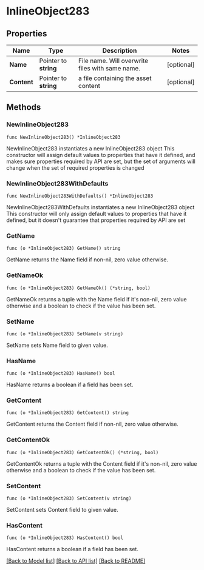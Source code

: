 # InlineObject283

## Properties

Name | Type | Description | Notes
------------ | ------------- | ------------- | -------------
**Name** | Pointer to **string** | File name. Will overwrite files with same name. | [optional] 
**Content** | Pointer to **string** | a file containing the asset content | [optional] 

## Methods

### NewInlineObject283

`func NewInlineObject283() *InlineObject283`

NewInlineObject283 instantiates a new InlineObject283 object
This constructor will assign default values to properties that have it defined,
and makes sure properties required by API are set, but the set of arguments
will change when the set of required properties is changed

### NewInlineObject283WithDefaults

`func NewInlineObject283WithDefaults() *InlineObject283`

NewInlineObject283WithDefaults instantiates a new InlineObject283 object
This constructor will only assign default values to properties that have it defined,
but it doesn't guarantee that properties required by API are set

### GetName

`func (o *InlineObject283) GetName() string`

GetName returns the Name field if non-nil, zero value otherwise.

### GetNameOk

`func (o *InlineObject283) GetNameOk() (*string, bool)`

GetNameOk returns a tuple with the Name field if it's non-nil, zero value otherwise
and a boolean to check if the value has been set.

### SetName

`func (o *InlineObject283) SetName(v string)`

SetName sets Name field to given value.

### HasName

`func (o *InlineObject283) HasName() bool`

HasName returns a boolean if a field has been set.

### GetContent

`func (o *InlineObject283) GetContent() string`

GetContent returns the Content field if non-nil, zero value otherwise.

### GetContentOk

`func (o *InlineObject283) GetContentOk() (*string, bool)`

GetContentOk returns a tuple with the Content field if it's non-nil, zero value otherwise
and a boolean to check if the value has been set.

### SetContent

`func (o *InlineObject283) SetContent(v string)`

SetContent sets Content field to given value.

### HasContent

`func (o *InlineObject283) HasContent() bool`

HasContent returns a boolean if a field has been set.


[[Back to Model list]](../README.md#documentation-for-models) [[Back to API list]](../README.md#documentation-for-api-endpoints) [[Back to README]](../README.md)



